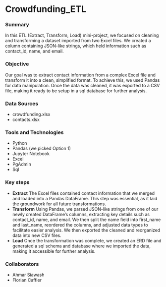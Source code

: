 # Crowdfunding_ETL

### Summary

In this ETL (Extract, Transform, Load) mini-project, we focused on cleaning and transforming a dataset imported from two Excel files. We created a column containing JSON-like strings, which held information such as contact_id, name, and email.

### Objective

Our goal was to extract contact information from a complex Excel file and transform it into a clean, simplified format. To achieve this, we used Pandas for data manipulation. Once the data was cleaned, it was exported to a CSV file, making it ready to be setup in a sql database for further analysis.

### Data Sources

* crowdfunding.xlsx
* contacts.xlsx

### Tools and Technologies

* Python
* Pandas (we picked Option 1)
* Jupyter Notebook
* Excel
* PgAdmin
* Sql

### Key steps

* **Extract**
  The Excel files contained contact information that we merged and loaded into a Pandas DataFrame. This step was essential, as it laid the groundwork for all future transformations.
* **Transform**
  Using Pandas, we parsed JSON-like strings from one of our newly created DataFrame’s columns, extracting key details such as contact_id, name, and email. We then split the name field into first_name and last_name, reordered the columns, and adjusted data types to facilitate easier analysis. We then exported the cleaned and reorganized data into new CSV files.
* **Load**
  Once the transformation was complete, we created an ERD file and generated a sql schema and database where we imported the data, making it accessible for further analysis.

### Collaborators

* Ahmar Siawash
* Florian Caffier
